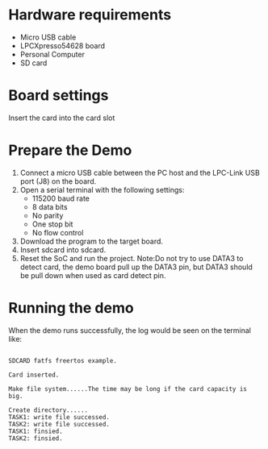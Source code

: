 Hardware requirements
===================
- Micro USB cable
- LPCXpresso54628 board
- Personal Computer
- SD card

Board settings
============
Insert the card into the card slot

Prepare the Demo
===============
1.  Connect a micro USB cable between the PC host and the LPC-Link USB port (J8) on the board.
2.  Open a serial terminal with the following settings:
    - 115200 baud rate
    - 8 data bits
    - No parity
    - One stop bit
    - No flow control
3.  Download the program to the target board.
4.  Insert sdcard into sdcard.
5.  Reset the SoC and run the project.
Note:Do not try to use DATA3 to detect card, the demo board pull up the DATA3 pin, but DATA3 should be pull down when used as card detect pin.

Running the demo
===============
When the demo runs successfully, the log would be seen on the terminal like:

~~~~~~~~~~~~~~~~~~~~~~~~~~~~~~~~~~~~~~~~~~~~~~~~~~~~~~~~~~~~~~~~~~~~~~~~~~~~~~~~~~~

SDCARD fatfs freertos example.

Card inserted.

Make file system......The time may be long if the card capacity is big.

Create directory......
TASK1: write file successed.
TASK2: write file successed.
TASK1: finsied.
TASK2: finsied.


~~~~~~~~~~~~~~~~~~~~~~~~~~~~~~~~~~~~~~~~~~~~~~~~~~~~~~~~~~~~~~~~~~~~~~~~~~~~~~~~~~~~~
